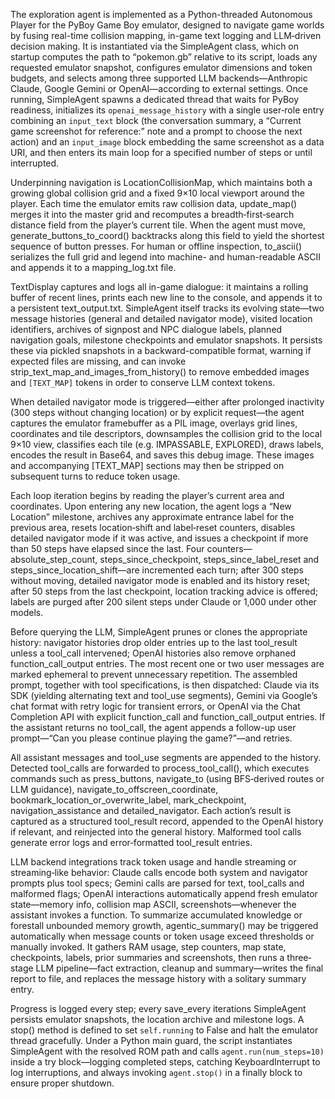 The exploration agent is implemented as a Python-threaded Autonomous Player for the PyBoy Game Boy emulator, designed to navigate game worlds by fusing real-time collision mapping, in-game text logging and LLM‐driven decision making. It is instantiated via the SimpleAgent class, which on startup computes the path to “pokemon.gb” relative to its script, loads any requested emulator snapshot, configures emulator dimensions and token budgets, and selects among three supported LLM backends—Anthropic Claude, Google Gemini or OpenAI—according to external settings. Once running, SimpleAgent spawns a dedicated thread that waits for PyBoy readiness, initializes its `openai_message_history` with a single user‐role entry combining an `input_text` block (the conversation summary, a “Current game screenshot for reference:” note and a prompt to choose the next action) and an `input_image` block embedding the same screenshot as a data URI, and then enters its main loop for a specified number of steps or until interrupted.

Underpinning navigation is LocationCollisionMap, which maintains both a growing global collision grid and a fixed 9×10 local viewport around the player. Each time the emulator emits raw collision data, update_map() merges it into the master grid and recomputes a breadth‐first‐search distance field from the player’s current tile. When the agent must move, generate_buttons_to_coord() backtracks along this field to yield the shortest sequence of button presses. For human or offline inspection, to_ascii() serializes the full grid and legend into machine- and human-readable ASCII and appends it to a mapping_log.txt file.

TextDisplay captures and logs all in-game dialogue: it maintains a rolling buffer of recent lines, prints each new line to the console, and appends it to a persistent text_output.txt. SimpleAgent itself tracks its evolving state—two message histories (general and detailed navigator mode), visited location identifiers, archives of signpost and NPC dialogue labels, planned navigation goals, milestone checkpoints and emulator snapshots. It persists these via pickled snapshots in a backward-compatible format, warning if expected files are missing, and can invoke strip_text_map_and_images_from_history() to remove embedded images and `[TEXT_MAP]` tokens in order to conserve LLM context tokens.

When detailed navigator mode is triggered—either after prolonged inactivity (300 steps without changing location) or by explicit request—the agent captures the emulator framebuffer as a PIL image, overlays grid lines, coordinates and tile descriptors, downsamples the collision grid to the local 9×10 view, classifies each tile (e.g. IMPASSABLE, EXPLORED), draws labels, encodes the result in Base64, and saves this debug image. These images and accompanying [TEXT_MAP] sections may then be stripped on subsequent turns to reduce token usage.

Each loop iteration begins by reading the player’s current area and coordinates. Upon entering any new location, the agent logs a “New Location” milestone, archives any approximate entrance label for the previous area, resets location‐shift and label‐reset counters, disables detailed navigator mode if it was active, and issues a checkpoint if more than 50 steps have elapsed since the last. Four counters—absolute_step_count, steps_since_checkpoint, steps_since_label_reset and steps_since_location_shift—are incremented each turn; after 300 steps without moving, detailed navigator mode is enabled and its history reset; after 50 steps from the last checkpoint, location tracking advice is offered; labels are purged after 200 silent steps under Claude or 1,000 under other models.

Before querying the LLM, SimpleAgent prunes or clones the appropriate history: navigator histories drop older entries up to the last tool_result unless a tool_call intervened; OpenAI histories also remove orphaned function_call_output entries. The most recent one or two user messages are marked ephemeral to prevent unnecessary repetition. The assembled prompt, together with tool specifications, is then dispatched: Claude via its SDK (yielding alternating text and tool_use segments), Gemini via Google’s chat format with retry logic for transient errors, or OpenAI via the Chat Completion API with explicit function_call and function_call_output entries. If the assistant returns no tool_call, the agent appends a follow-up user prompt—“Can you please continue playing the game?”—and retries.

All assistant messages and tool_use segments are appended to the history. Detected tool_calls are forwarded to process_tool_call(), which executes commands such as press_buttons, navigate_to (using BFS‐derived routes or LLM guidance), navigate_to_offscreen_coordinate, bookmark_location_or_overwrite_label, mark_checkpoint, navigation_assistance and detailed_navigator. Each action’s result is captured as a structured tool_result record, appended to the OpenAI history if relevant, and reinjected into the general history. Malformed tool calls generate error logs and error‐formatted tool_result entries.

LLM backend integrations track token usage and handle streaming or streaming‐like behavior: Claude calls encode both system and navigator prompts plus tool specs; Gemini calls are parsed for text, tool_calls and malformed flags; OpenAI interactions automatically append fresh emulator state—memory info, collision map ASCII, screenshots—whenever the assistant invokes a function. To summarize accumulated knowledge or forestall unbounded memory growth, agentic_summary() may be triggered automatically when message counts or token usage exceed thresholds or manually invoked. It gathers RAM usage, step counters, map state, checkpoints, labels, prior summaries and screenshots, then runs a three‐stage LLM pipeline—fact extraction, cleanup and summary—writes the final report to file, and replaces the message history with a solitary summary entry.

Progress is logged every step; every save_every iterations SimpleAgent persists emulator snapshots, the location archive and milestone logs. A stop() method is defined to set `self.running` to False and halt the emulator thread gracefully. Under a Python main guard, the script instantiates SimpleAgent with the resolved ROM path and calls `agent.run(num_steps=10)` inside a try block—logging completed steps, catching KeyboardInterrupt to log interruptions, and always invoking `agent.stop()` in a finally block to ensure proper shutdown.